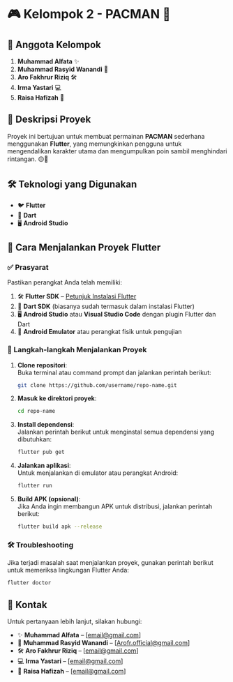 # 🎮 Kelompok 2 - PACMAN 👾

## 👥 Anggota Kelompok
1. **Muhammad Alfata** ✨  
2. **Muhammad Rasyid Wanandi** 🚀  
3. **Aro Fakhrur Riziq** 🛠️  
4. **Irma Yastari** 💻  
5. **Raisa Hafizah** 🌟  

## 📝 Deskripsi Proyek
Proyek ini bertujuan untuk membuat permainan **PACMAN** sederhana menggunakan **Flutter**, yang memungkinkan pengguna untuk mengendalikan karakter utama dan mengumpulkan poin sambil menghindari rintangan. 🟡👻

## 🛠️ Teknologi yang Digunakan
- 🐦 **Flutter**  
- 🎯 **Dart**  
- 🖥️ **Android Studio**  

## 🚀 Cara Menjalankan Proyek Flutter

### ✅ Prasyarat
Pastikan perangkat Anda telah memiliki:  
1. 🛠️ **Flutter SDK** – [Petunjuk Instalasi Flutter](https://flutter.dev/docs/get-started/install)  
2. 🎯 **Dart SDK** (biasanya sudah termasuk dalam instalasi Flutter)  
3. 🖥️ **Android Studio** atau **Visual Studio Code** dengan plugin Flutter dan Dart  
4. 📱 **Android Emulator** atau perangkat fisik untuk pengujian  

### 📝 Langkah-langkah Menjalankan Proyek

1. **Clone repositori**:  
   Buka terminal atau command prompt dan jalankan perintah berikut:  
   ```bash
   git clone https://github.com/username/repo-name.git
   ```

2. **Masuk ke direktori proyek**:  
   ```bash
   cd repo-name
   ```

3. **Install dependensi**:  
   Jalankan perintah berikut untuk menginstal semua dependensi yang dibutuhkan:  
   ```bash
   flutter pub get
   ```

4. **Jalankan aplikasi**:  
   Untuk menjalankan di emulator atau perangkat Android:  
   ```bash
   flutter run
   ```

5. **Build APK (opsional)**:  
   Jika Anda ingin membangun APK untuk distribusi, jalankan perintah berikut:  
   ```bash
   flutter build apk --release
   ```

### 🛠️ Troubleshooting
Jika terjadi masalah saat menjalankan proyek, gunakan perintah berikut untuk memeriksa lingkungan Flutter Anda:  
```bash
flutter doctor
```

## 📧 Kontak
Untuk pertanyaan lebih lanjut, silakan hubungi:  
- ✨ **Muhammad Alfata** – [email@gmail.com]  
- 🚀 **Muhammad Rasyid Wanandi** – [Arofr.official@gmail.com]  
- 🛠️ **Aro Fakhrur Riziq** – [email@gmail.com]  
- 💻 **Irma Yastari** – [email@gmail.com]  
- 🌟 **Raisa Hafizah** – [email@gmail.com]  